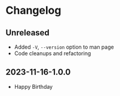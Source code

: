 # Changelog

## Unreleased

* Added `-V`, `--version` option to man page
* Code cleanups and refactoring

## 2023-11-16-1.0.0

* Happy Birthday
